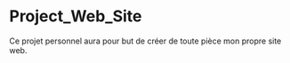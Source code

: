 Project_Web_Site
================

Ce projet personnel aura pour but de créer de toute pièce mon propre site web.
